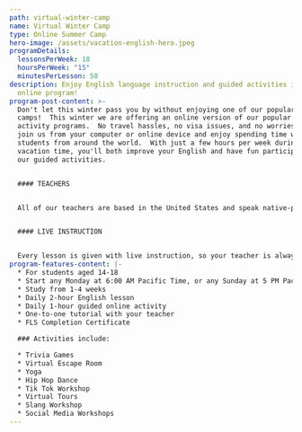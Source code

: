 ```yaml
---
path: virtual-winter-camp
name: Virtual Winter Camp
type: Online Summer Camp
hero-image: /assets/vacation-english-hero.jpeg
programDetails:
  lessonsPerWeek: 18
  hoursPerWeek: "15"
  minutesPerLesson: 50
description: Enjoy English language instruction and guided activities in a fun
  online program!
program-post-content: >-
  Don't let this winter pass you by without enjoying one of our popular winter
  camps!  This winter we are offering an online version of our popular winter
  activity programs.  No travel hassles, no visa issues, and no worries.  Just
  join us from your computer or online device and enjoy spending time with other
  students from around the world.  With just a few hours per week during your
  vacation time, you'll both improve your English and have fun participating in
  our guided activities.


  #### TEACHERS


  All of our teachers are based in the United States and speak native-proficient level English. Every teacher has a TEFL Certificate or Master's Degree and extensive instructional experience. Activities are led by experienced, friendly American Activity Guides.


  #### LIVE INSTRUCTION


  Every lesson is given with live instruction, so your teacher is always there to provide feedback and correction. You'll meet and practice with students from around the world as you improve your English skills together!
program-features-content: |-
  * For students aged 14-18
  * Start any Monday at 6:00 AM Pacific Time, or any Sunday at 5 PM Pacific Time
  * Study from 1-4 weeks
  * Daily 2-hour English lesson
  * Daily 1-hour guided online activity
  * One-to-one tutorial with your teacher
  * FLS Completion Certificate

  ### Activities include:

  * Trivia Games
  * Virtual Escape Room
  * Yoga
  * Hip Hop Dance
  * Tik Tok Workshop
  * Virtual Tours
  * Slang Workshop
  * Social Media Workshops
---
```

